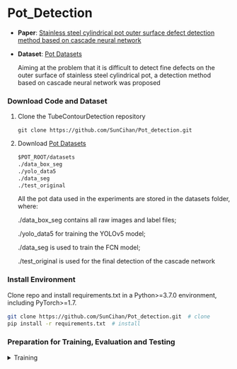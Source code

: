 # Pot_Detection

 - **Paper**: [Stainless steel cylindrical pot outer surface defect detection method based on cascade neural network](***)
 - **Dataset**: [Pot Datasets](https://drive.google.com/file/d/1e35vI2heuz3JZW03aDpnIzq6mybACJW3/view?usp=drive_link)

    Aiming at the problem that it is difficult to detect fine defects on the outer surface of stainless steel cylindrical pot, a detection method based on cascade neural network was proposed

### Download Code and Dataset

1. Clone the TubeContourDetection repository
    ```Shell
    git clone https://github.com/SunCihan/Pot_detection.git
    ```

2. Download [Pot Datasets](https://drive.google.com/file/d/1e35vI2heuz3JZW03aDpnIzq6mybACJW3/view?usp=drive_link)
    ```Shell
    $POT_ROOT/datasets
   ./data_box_seg
   ./yolo_data5
   ./data_seg
   ./test_original
    ```
   All the pot data used in the experiments are stored in the datasets folder, where:

   ./data_box_seg contains all raw images and label files;

   ./yolo_data5 for training the YOLOv5 model;

   ./data_seg is used to train the FCN model;

   ./test_original is used for the final detection of the cascade network

[//]: # (    The METCD contains multi-exposure &#40;ME&#41; images of 72 different scenes constructed with tubes, 30 of them are used for FCN training &#40;train set&#41;, 10 of them are used for evaluation &#40;validation set&#41;, and the rest are used for additional testing &#40;test set&#41;.)

[//]: # (    )
[//]: # (    Each sample of this dataset contains 9 images collected at different exposure times, the corresponding HDR image and tube contour labels with different widths.)

[//]: # (    )
[//]: # (    ![image]&#40;https://github.com/chexqi/Tube_Contour_Detection/blob/master/A_sequence_of_tube_ME_images.jpg&#41;)

[//]: # (    )
[//]: # (    ![image]&#40;https://github.com/chexqi/Tube_Contour_Detection/blob/master/HDR_image_and_labels.jpg&#41;)
    
[//]: # (3. Pre-trained model can alse be [downloaded]&#40;https://drive.google.com/file/d/1YGyoxAHBpFO6YnNNlwvqitJu_NDmrzHi/view?usp=sharing&#41; directly for validation or testing.)

### Install Environment
Clone repo and install requirements.txt in a Python>=3.7.0 environment, including PyTorch>=1.7.
   ```bash
   git clone https://github.com/SunCihan/Pot_detection.git  # clone
   pip install -r requirements.txt  # install
   ```

[//]: # (    python              3.6.7)

[//]: # (    opencv-python       3.4.3.18   )

[//]: # (    torch               1.4.0                 )

[//]: # (    torchsummary        1.5.1                 )

[//]: # (    torchvision         0.5.0                 )

[//]: # (    Some other libraries &#40;find what you miss when running the code.&#41;)
    
### Preparation for Training, Evaluation and Testing
<details>
<summary>Training</summary>

1. Training  a YOLO model by running python train.py on the./yolo_data5 dataset
    ```Shell
   python train.py --data coco.yaml --epochs 300 --weights '' --cfg yolov5s.yaml  --batch-size 128
    ```
2. 2023.06.16Unet_seg is the FCN model code, run _01TrainMain.py under the./data_seg dataset to train an FCN model
    ```Shell
   python _01TrainMain.py
    ```

2. Validation
    ```Shell
    $TCD_ROOT python _20ValiMain.py
    ```
    Evaluation with `TCD_ROOT/METCD/Val`. We employ three evaluation metrics: 
    
    (1) Mean average precision (mAP), the higher the better.
     
    (2) Maximum F-measure at optimal dataset scale (MF-ODS), the higher the better.
     
    (3) Dilate inaccuracy at optimal dataset scale (DIA-ODS), the lower the better.
    
<details>
<summary>Testing</summary>

1.  Results of the object detection model
    ```Shell
    python detect.py --save-txt --save-conf
    ```
    Evaluation with `POT_ROOT/yolo_data5/images/test`. The following is a partial presentation of the pots object detection results.

<img alt="image" height="1000" src="https://github.com/SunCihan/Pot_detection/blob/main/Object%20Detection.jpg" width="1000"/>

2.  Results of the FCN segmentation model
    ```Shell
    python _40TestMain.py
    ```
    Evaluation with `POT_ROOT/data_seg/test`. The following is a partial presentation of the pots segmentation results.

![image](https://github.com/SunCihan/Pot_detection/blob/main/Segmentation.jpg)

3.  Detection results of the cascade structure
    ```Shell
    python _01CXQ_main.py
    ```
    Evaluation with `POT_ROOT/test_original`. The following is a partial presentation of the pots Cascade prediction.

![image](https://github.com/SunCihan/Pot_detection/blob/main/Cascade%20prediction.jpg)

### License

This code and METCD is released under the MIT License (refer to the LICENSE file for details).


### Citing

If you find this code or METCD useful in your research, please consider citing:

    @article{TubeContourDetection_METCD,
        Author = {Xiaoqi Cheng, Junhua Sun, Fuqiang Zhou},
        Title = {A fully convolutional network for tube contour detection via multi-exposure images},
        Journal = {Submitted to Expert Systems with Applications},
        Year = {2020.**}
    }

